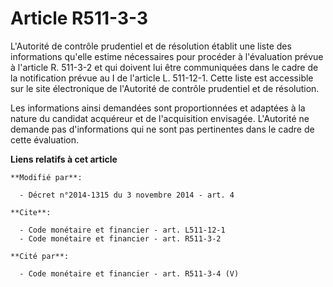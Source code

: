 # Article R511-3-3

L'Autorité de contrôle prudentiel et de résolution établit une liste des informations qu'elle estime nécessaires pour
procéder à l'évaluation prévue à l'article R. 511-3-2 et qui doivent lui être communiquées dans le cadre de la notification
prévue au I de l'article L. 511-12-1. Cette liste est accessible sur le site électronique de l'Autorité de contrôle
prudentiel et de résolution. 

Les informations ainsi demandées sont proportionnées et adaptées à la nature du candidat acquéreur et de l'acquisition
envisagée. L'Autorité ne demande pas d'informations qui ne sont pas pertinentes dans le cadre de cette évaluation.

**Liens relatifs à cet article**

	**Modifié par**:

	  - Décret n°2014-1315 du 3 novembre 2014 - art. 4

	**Cite**:

	  - Code monétaire et financier - art. L511-12-1
	  - Code monétaire et financier - art. R511-3-2

	**Cité par**:

	  - Code monétaire et financier - art. R511-3-4 (V)

